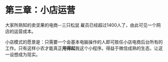 # 第三章：小店运营

大家所熟知的卖坚果的电商--三只松鼠 雇员已经超过1400人了，由此可见一个网店的运营成本。

小店模式的愿景是：只需要一个会基本电脑操作的人即可胜任小店电商后台所有的工作。只有这样小农才能真正**用得起**我这个小程序。得益于微信成熟的生态，让这一设想成为现实。

